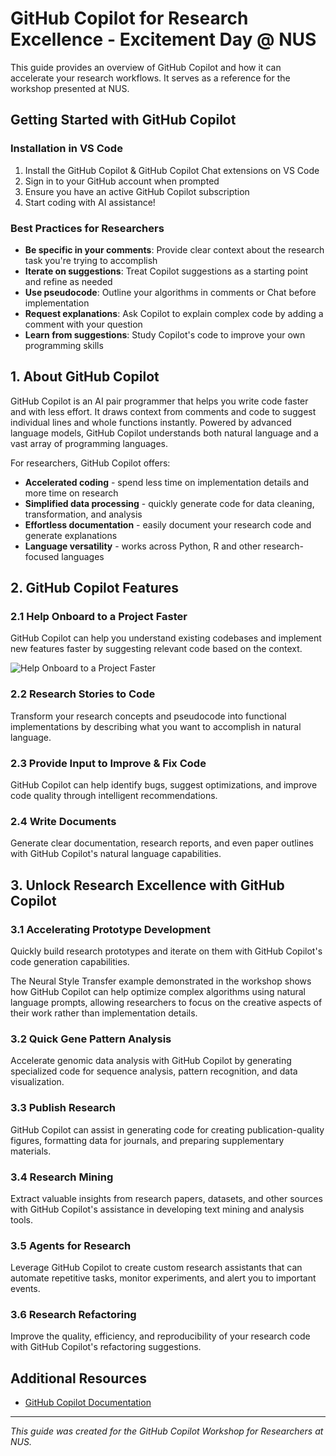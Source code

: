 # GitHub Copilot for Research Excellence - Excitement Day @ NUS

This guide provides an overview of GitHub Copilot and how it can accelerate your research workflows. It serves as a reference for the workshop presented at NUS.

## Getting Started with GitHub Copilot

### Installation in VS Code

1. Install the GitHub Copilot & GitHub Copilot Chat extensions on VS Code
2. Sign in to your GitHub account when prompted
3. Ensure you have an active GitHub Copilot subscription
4. Start coding with AI assistance!

### Best Practices for Researchers

- **Be specific in your comments**: Provide clear context about the research task you're trying to accomplish
- **Iterate on suggestions**: Treat Copilot suggestions as a starting point and refine as needed
- **Use pseudocode**: Outline your algorithms in comments or Chat before implementation
- **Request explanations**: Ask Copilot to explain complex code by adding a comment with your question
- **Learn from suggestions**: Study Copilot's code to improve your own programming skills

## 1. About GitHub Copilot

GitHub Copilot is an AI pair programmer that helps you write code faster and with less effort. It draws context from comments and code to suggest individual lines and whole functions instantly. Powered by advanced language models, GitHub Copilot understands both natural language and a vast array of programming languages.

For researchers, GitHub Copilot offers:

- **Accelerated coding** - spend less time on implementation details and more time on research
- **Simplified data processing** - quickly generate code for data cleaning, transformation, and analysis
- **Effortless documentation** - easily document your research code and generate explanations
- **Language versatility** - works across Python, R and other research-focused languages

## 2. GitHub Copilot Features

### 2.1 Help Onboard to a Project Faster

GitHub Copilot can help you understand existing codebases and implement new features faster by suggesting relevant code based on the context.

<!-- VIDEO PLACEHOLDER: Onboarding to a project demonstration -->


![Help Onboard to a Project Faster](https://github.com/user-attachments/assets/24d8eb00-c5c7-4860-9c8a-8170b4c7aeb2)


### 2.2 Research Stories to Code

Transform your research concepts and pseudocode into functional implementations by describing what you want to accomplish in natural language.

<!-- VIDEO PLACEHOLDER: Research stories to code demonstration -->

### 2.3 Provide Input to Improve & Fix Code

GitHub Copilot can help identify bugs, suggest optimizations, and improve code quality through intelligent recommendations.

<!-- VIDEO PLACEHOLDER: Code improvement demonstration 1 -->
<!-- VIDEO PLACEHOLDER: Code improvement demonstration 2 -->

### 2.4 Write Documents

Generate clear documentation, research reports, and even paper outlines with GitHub Copilot's natural language capabilities.

<!-- VIDEO PLACEHOLDER: Documentation writing demonstration -->

## 3. Unlock Research Excellence with GitHub Copilot

### 3.1 Accelerating Prototype Development

Quickly build research prototypes and iterate on them with GitHub Copilot's code generation capabilities.

<!-- VIDEO PLACEHOLDER: Neural Style Transfer model optimization through natural language prompts -->

The Neural Style Transfer example demonstrated in the workshop shows how GitHub Copilot can help optimize complex algorithms using natural language prompts, allowing researchers to focus on the creative aspects of their work rather than implementation details.

### 3.2 Quick Gene Pattern Analysis

Accelerate genomic data analysis with GitHub Copilot by generating specialized code for sequence analysis, pattern recognition, and data visualization.

<!-- VIDEO PLACEHOLDER: Gene pattern analysis demonstration 1 -->
<!-- VIDEO PLACEHOLDER: Gene pattern analysis demonstration 2 -->

### 3.3 Publish Research

GitHub Copilot can assist in generating code for creating publication-quality figures, formatting data for journals, and preparing supplementary materials.

<!-- VIDEO PLACEHOLDER: Research publication assistance demonstration -->

### 3.4 Research Mining

Extract valuable insights from research papers, datasets, and other sources with GitHub Copilot's assistance in developing text mining and analysis tools.

<!-- VIDEO PLACEHOLDER: Research mining demonstration -->

### 3.5 Agents for Research

Leverage GitHub Copilot to create custom research assistants that can automate repetitive tasks, monitor experiments, and alert you to important events.

<!-- VIDEO PLACEHOLDER: Research agents demonstration -->

### 3.6 Research Refactoring

Improve the quality, efficiency, and reproducibility of your research code with GitHub Copilot's refactoring suggestions.

<!-- VIDEO PLACEHOLDER: Research code refactoring demonstration -->


## Additional Resources

- [GitHub Copilot Documentation](https://docs.github.com/en/copilot)

---

*This guide was created for the GitHub Copilot Workshop for Researchers at NUS.*
